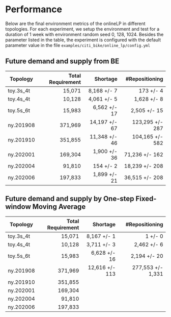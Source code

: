 # Performance

Below are the final environment metrics of the onlineLP in different topologies.
For each experiment, we setup the environment and test for a duration of 1 week
with environment random seed 0, 128, 1024.  Besides the parameter listed in the
table, the experiment is configured with the default parameter value in the file
`examples/citi_bike/online_lp/config.yml`

## Future demand and supply from BE

Topology  | Total Requirement | Shortage      | #Repositioning
----------|------------------:|--------------:|----------------:
toy.3s_4t |  15,071           |  8,168 +/-  7 |     173 +/-   4
toy.4s_4t |  10,128           |  4,061 +/-  5 |   1,628 +/-   8
toy.5s_6t |  15,983           |  6,562 +/- 17 |   2,505 +/-  15
ny.201908 | 371,969           | 14,197 +/- 67 | 123,295 +/- 287
ny.201910 | 351,855           | 11,348 +/- 46 | 104,165 +/- 582
ny.202001 | 169,304           |  1,900 +/- 36 |  71,236 +/- 162
ny.202004 |  91,810           |    154 +/-  2 |  18,239 +/- 208
ny.202006 | 197,833           |  1,899 +/- 21 |  36,515 +/- 208

## Future demand and supply by One-step Fixed-window Moving Average

Topology  | Total Requirement | Shortage       | #Repositioning
----------|------------------:|---------------:|------------------:
toy.3s_4t |  15,071           |  8,167 +/-   1 |       1 +/-     0
toy.4s_4t |  10,128           |  3,711 +/-   3 |   2,462 +/-     6
toy.5s_6t |  15,983           |  6,628 +/-  16 |   2,194 +/-    20
ny.201908 | 371,969           | 12,616 +/- 113 | 277,553 +/- 1,331
ny.201910 | 351,855           |
ny.202001 | 169,304           |
ny.202004 |  91,810           |
ny.202006 | 197,833           |
